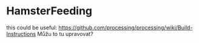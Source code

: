 # HamsterFeeding
this could be useful: https://github.com/processing/processing/wiki/Build-Instructions
Můžu to tu upravovat?
